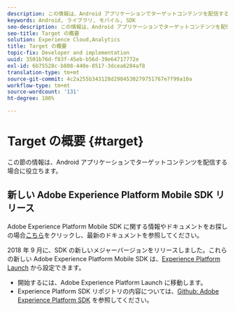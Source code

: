 ```yaml
---
description: この情報は、Android アプリケーションでターゲットコンテンツを配信する場合に役立ちます。
keywords: Android, ライブラリ, モバイル, SDK
seo-description: この情報は、Android アプリケーションでターゲットコンテンツを配信する場合に役立ちます。
seo-title: Target の概要
solution: Experience Cloud,Analytics
title: Target の概要
topic-fix: Developer and implementation
uuid: 3501b76d-f83f-45eb-b56d-39e64717772e
exl-id: 6b75528c-b808-440e-8517-3dcea6204af8
translation-type: tm+mt
source-git-commit: 4c2a255b343128d2904530279751767e7f99a10a
workflow-type: tm+mt
source-wordcount: '131'
ht-degree: 100%

---
```


# Target の概要 {#target}

この節の情報は、Android アプリケーションでターゲットコンテンツを配信する場合に役立ちます。

## 新しい Adobe Experience Platform Mobile SDK リリース

Adobe Experience Platform Mobile SDK に関する情報やドキュメントをお探しの場合[こちら](https://aep-sdks.gitbook.io/docs/)をクリックし、最新のドキュメントを参照してください。

2018 年 9 月に、SDK の新しいメジャーバージョンをリリースしました。これらの新しい Adobe Experience Platform Mobile SDK は、[Experience Platform Launch](https://www.adobe.com/jp/experience-platform/launch.html) から設定できます。

* 開始するには、Adobe Experience Platform Launch に移動します。
* Experience Platform SDK リポジトリの内容については、[Github: Adobe Experience Platform SDK](https://github.com/Adobe-Marketing-Cloud/acp-sdks) を参照してください。
